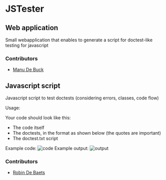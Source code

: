 # JSTester

## Web application

Small webapplication that enables to generate a script for doctest-like testing for javascript

### Contributors
* [Manu De Buck](https://github.com/ManuDeBuck)

## Javascript script

Javascript script to test doctests (considering errors, classes, code flow)

Usage:

Your code should look like this:
* The code itself
* The doctests, in the format as shown below (the quotes are important)
* The doctest.txt script 

Example code:
![code](https://i.imgur.com/LZI5r66.png)
Example output:
![output](https://i.imgur.com/20TYQs6.png)


### Contributors
* [Robin De Baets](https://github.com/RobinDeBaets)
